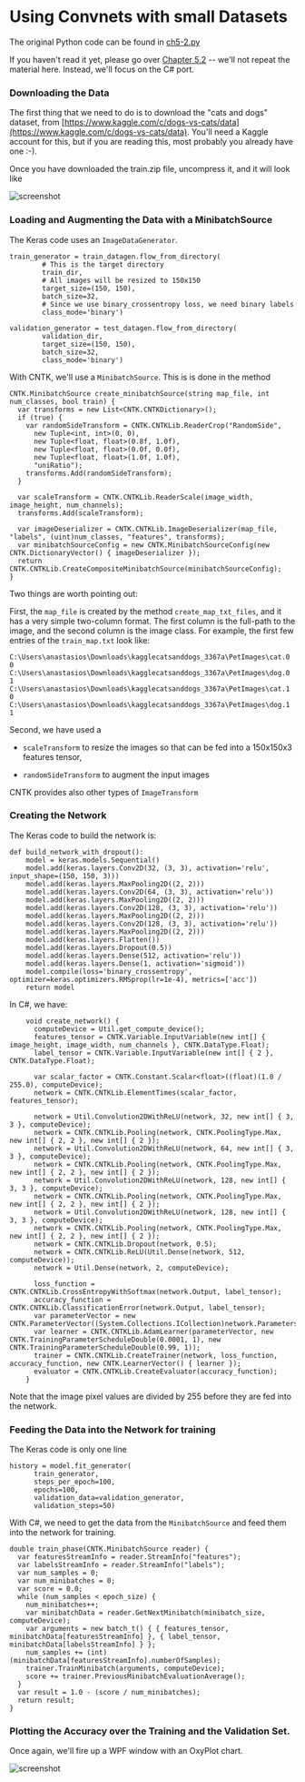 # Using Convnets with small Datasets

The original Python code can be found in [ch5-2.py](../../Python/ch5-2.py)

If you haven't read it yet, please go over [Chapter 5.2](http://nbviewer.jupyter.org/github/fchollet/deep-learning-with-python-notebooks/blob/master/5.2-using-convnets-with-small-datasets.ipynb) -- we'll not repeat the material here. Instead, we'll focus on the C# port. 
 
### Downloading the Data
 

The first thing that we need to do is to download the "cats and dogs" dataset, 
from [https://www.kaggle.com/c/dogs-vs-cats/data](https://www.kaggle.com/c/dogs-vs-cats/data).  You'll need a Kaggle account for this, but if you are reading this, most probably you already have one :-). 
 
Once you have downloaded the train.zip file, uncompress it, and it will look like 

![screenshot](cats_and_dogs.png)

### Loading and Augmenting the Data with a MinibatchSource

The Keras code uses an `ImageDataGenerator`. 
```
train_generator = train_datagen.flow_from_directory(
        # This is the target directory
        train_dir,
        # All images will be resized to 150x150
        target_size=(150, 150),
        batch_size=32,
        # Since we use binary_crossentropy loss, we need binary labels
        class_mode='binary')

validation_generator = test_datagen.flow_from_directory(
        validation_dir,
        target_size=(150, 150),
        batch_size=32,
        class_mode='binary')
```

With CNTK, we'll use a `MinibatchSource`. This is is done in the method 
```
CNTK.MinibatchSource create_minibatchSource(string map_file, int num_classes, bool train) {
  var transforms = new List<CNTK.CNTKDictionary>();
  if (true) {
    var randomSideTransform = CNTK.CNTKLib.ReaderCrop("RandomSide",
      new Tuple<int, int>(0, 0),
      new Tuple<float, float>(0.8f, 1.0f),
      new Tuple<float, float>(0.0f, 0.0f),
      new Tuple<float, float>(1.0f, 1.0f),
      "uniRatio");
    transforms.Add(randomSideTransform);
  }

  var scaleTransform = CNTK.CNTKLib.ReaderScale(image_width, image_height, num_channels);
  transforms.Add(scaleTransform);

  var imageDeserializer = CNTK.CNTKLib.ImageDeserializer(map_file, "labels", (uint)num_classes, "features", transforms);
  var minibatchSourceConfig = new CNTK.MinibatchSourceConfig(new CNTK.DictionaryVector() { imageDeserializer });
  return CNTK.CNTKLib.CreateCompositeMinibatchSource(minibatchSourceConfig);
}
```

Two things are worth pointing out: 

First, the `map_file` is created by the method `create_map_txt_files`, and it has a very simple two-column format. 
The first column is the full-path to the image, and the second column is the image class. 
For example, the first few entries of the `train_map.txt` look like: 
```
C:\Users\anastasios\Downloads\kagglecatsanddogs_3367a\PetImages\cat.0	0
C:\Users\anastasios\Downloads\kagglecatsanddogs_3367a\PetImages\dog.0	1
C:\Users\anastasios\Downloads\kagglecatsanddogs_3367a\PetImages\cat.1	0
C:\Users\anastasios\Downloads\kagglecatsanddogs_3367a\PetImages\dog.1	1
```

Second, we have used a
 
* `scaleTransform` to resize the images so that can be fed into a 150x150x3 features tensor,

* `randomSideTransform` to augment the input images

CNTK provides also other types of `ImageTransform`
 
 
### Creating the Network

The Keras code to build the network is: 
```
def build_network_with_dropout():
    model = keras.models.Sequential()
    model.add(keras.layers.Conv2D(32, (3, 3), activation='relu', input_shape=(150, 150, 3)))
    model.add(keras.layers.MaxPooling2D((2, 2)))
    model.add(keras.layers.Conv2D(64, (3, 3), activation='relu'))
    model.add(keras.layers.MaxPooling2D((2, 2)))
    model.add(keras.layers.Conv2D(128, (3, 3), activation='relu'))
    model.add(keras.layers.MaxPooling2D((2, 2)))
    model.add(keras.layers.Conv2D(128, (3, 3), activation='relu'))
    model.add(keras.layers.MaxPooling2D((2, 2)))
    model.add(keras.layers.Flatten())
    model.add(keras.layers.Dropout(0.5))
    model.add(keras.layers.Dense(512, activation='relu'))
    model.add(keras.layers.Dense(1, activation='sigmoid'))
    model.compile(loss='binary_crossentropy', optimizer=keras.optimizers.RMSprop(lr=1e-4), metrics=['acc'])
    return model
```

In C#, we have: 
```
    void create_network() {
      computeDevice = Util.get_compute_device();
      features_tensor = CNTK.Variable.InputVariable(new int[] { image_height, image_width, num_channels }, CNTK.DataType.Float);
      label_tensor = CNTK.Variable.InputVariable(new int[] { 2 }, CNTK.DataType.Float);

      var scalar_factor = CNTK.Constant.Scalar<float>((float)(1.0 / 255.0), computeDevice);
      network = CNTK.CNTKLib.ElementTimes(scalar_factor, features_tensor);

      network = Util.Convolution2DWithReLU(network, 32, new int[] { 3, 3 }, computeDevice);
      network = CNTK.CNTKLib.Pooling(network, CNTK.PoolingType.Max, new int[] { 2, 2 }, new int[] { 2 });
      network = Util.Convolution2DWithReLU(network, 64, new int[] { 3, 3 }, computeDevice);
      network = CNTK.CNTKLib.Pooling(network, CNTK.PoolingType.Max, new int[] { 2, 2 }, new int[] { 2 });
      network = Util.Convolution2DWithReLU(network, 128, new int[] { 3, 3 }, computeDevice);
      network = CNTK.CNTKLib.Pooling(network, CNTK.PoolingType.Max, new int[] { 2, 2 }, new int[] { 2 });
      network = Util.Convolution2DWithReLU(network, 128, new int[] { 3, 3 }, computeDevice);
      network = CNTK.CNTKLib.Pooling(network, CNTK.PoolingType.Max, new int[] { 2, 2 }, new int[] { 2 });
      network = CNTK.CNTKLib.Dropout(network, 0.5);
      network = CNTK.CNTKLib.ReLU(Util.Dense(network, 512, computeDevice));
      network = Util.Dense(network, 2, computeDevice);

      loss_function = CNTK.CNTKLib.CrossEntropyWithSoftmax(network.Output, label_tensor);
      accuracy_function = CNTK.CNTKLib.ClassificationError(network.Output, label_tensor);
      var parameterVector = new CNTK.ParameterVector((System.Collections.ICollection)network.Parameters());
      var learner = CNTK.CNTKLib.AdamLearner(parameterVector, new CNTK.TrainingParameterScheduleDouble(0.0001, 1), new CNTK.TrainingParameterScheduleDouble(0.99, 1));
      trainer = CNTK.CNTKLib.CreateTrainer(network, loss_function, accuracy_function, new CNTK.LearnerVector() { learner });
      evaluator = CNTK.CNTKLib.CreateEvaluator(accuracy_function);
    }
```

Note that the image pixel values are divided by 255 before they are fed into the network.

### Feeding the Data into the Network for training
The Keras code is only one line
```
history = model.fit_generator(
      train_generator,
      steps_per_epoch=100,
      epochs=100,
      validation_data=validation_generator,
      validation_steps=50)
```

With C#, we need to get the data from the `MinibatchSource` and feed them into the network for training. 

```
double train_phase(CNTK.MinibatchSource reader) {
  var featuresStreamInfo = reader.StreamInfo("features");
  var labelsStreamInfo = reader.StreamInfo("labels");
  var num_samples = 0;
  var num_minibatches = 0;
  var score = 0.0;
  while (num_samples < epoch_size) {
    num_minibatches++;
    var minibatchData = reader.GetNextMinibatch(minibatch_size, computeDevice);
    var arguments = new batch_t() { { features_tensor, minibatchData[featuresStreamInfo] }, { label_tensor, minibatchData[labelsStreamInfo] } };
    num_samples += (int)(minibatchData[featuresStreamInfo].numberOfSamples);
    trainer.TrainMinibatch(arguments, computeDevice);
    score += trainer.PreviousMinibatchEvaluationAverage();
  }
  var result = 1.0 - (score / num_minibatches);      
  return result;
}

```
 
### Plotting the Accuracy over the Training and the Validation Set. 

Once again, we'll fire up a WPF window with an OxyPlot chart. 


![screenshot](training.png)